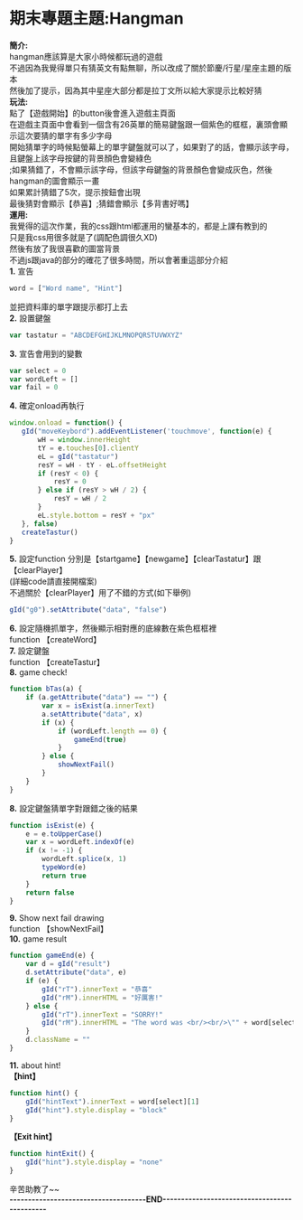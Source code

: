 # 期末專題主題:Hangman    
**簡介:**  
hangman應該算是大家小時候都玩過的遊戲  
不過因為我覺得單只有猜英文有點無聊，所以改成了關於節慶/行星/星座主題的版本  
然後加了提示，因為其中星座大部分都是拉丁文所以給大家提示比較好猜  
**玩法:**  
點了【遊戲開始】的button後會進入遊戲主頁面  
在遊戲主頁面中會看到一個含有26英單的簡易鍵盤跟一個紫色的框框，裏頭會顯示這次要猜的單字有多少字母   
開始猜單字的時候點螢幕上的單字鍵盤就可以了，如果對了的話，會顯示該字母，且鍵盤上該字母按鍵的背景顏色會變綠色   
;如果猜錯了，不會顯示該字母，但該字母鍵盤的背景顏色會變成灰色，然後hangman的圖會顯示一畫  
如果累計猜錯了5次，提示按鈕會出現     
最後猜對會顯示【恭喜】;猜錯會顯示【多背書好嗎】   
**運用:**  
我覺得的這次作業，我的css跟html都運用的蠻基本的，都是上課有教到的     
只是我css用很多就是了(調配色調很久XD)     
然後有放了我很喜歡的圖當背景   
不過js跟java的部分的確花了很多時間，所以會著重這部分介紹      
**1.** 宣告
```js
word = ["Word name", "Hint"]
```
並把資料庫的單字跟提示都打上去     
**2.** 設置鍵盤
```js
var tastatur = "ABCDEFGHIJKLMNOPQRSTUVWXYZ"
```
**3.** 宣告會用到的變數  
```js
var select = 0  
var wordLeft = []  
var fail = 0
```
**4.** 確定onload再執行  
 ```js 
 window.onload = function() {  
    gId("moveKeybord").addEventListener('touchmove', function(e) {  
        wH = window.innerHeight  
        tY = e.touches[0].clientY  
        eL = gId("tastatur")  
        resY = wH - tY - eL.offsetHeight  
        if (resY < 0) {  
            resY = 0  
        } else if (resY > wH / 2) {  
            resY = wH / 2  
        } 
        eL.style.bottom = resY + "px"       
    }, false)  
    createTastur()  
} 
```    
**5.**  設定function 分別是【startgame】【newgame】【clearTastatur】跟【clearPlayer】  
(詳細code請直接開檔案)  
不過關於【clearPlayer】用了不錯的方式(如下舉例)  
   ```js
   gId("g0").setAttribute("data", "false")
   ```
**6.** 設定隨機抓單字，然後顯示相對應的底線數在紫色框框裡  
function 【createWord】  
**7.** 設定鍵盤   
function 【createTastur】    
**8.** game check!  
```js
function bTas(a) {  
    if (a.getAttribute("data") == "") {  
        var x = isExist(a.innerText)  
        a.setAttribute("data", x)  
        if (x) {  
            if (wordLeft.length == 0) {  
                gameEnd(true)  
            }  
        } else {  
            showNextFail()  
        }  
    }  
}
```
**8.** 設定鍵盤猜單字對跟錯之後的結果   
```js
function isExist(e) {  
    e = e.toUpperCase()  
    var x = wordLeft.indexOf(e)  
    if (x != -1) {  
        wordLeft.splice(x, 1)   
        typeWord(e)   
        return true  
    }  
    return false  
}
```
**9.** Show next fail drawing   
function 【showNextFail】    
**10.** game result    
```js
function gameEnd(e) {  
    var d = gId("result")  
    d.setAttribute("data", e)  
    if (e) {
        gId("rT").innerText = "恭喜"  
        gId("rM").innerHTML = "好厲害!"  
    } else {  
        gId("rT").innerText = "SORRY!"  
        gId("rM").innerHTML = "The word was <br/><br/>\"" + word[select][0].toUpperCase() + "\"<br/><br/>多背書好嗎"  
    }  
    d.className = ""  
}
```
**11.** about hint!    
**【hint】**   
```js
function hint() {  
    gId("hintText").innerText = word[select][1]  
    gId("hint").style.display = "block"  
}
```
**【Exit hint】**   
```js
function hintExit() {  
    gId("hint").style.display = "none"  
}
```
辛苦助教了~~    
**-------------------------------------END---------------------------------------------**  
